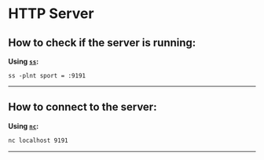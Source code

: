 # HTTP Server


## How to check if the server is running:

**Using [`ss`](https://man.archlinux.org/man/ss.8):**
```
ss -plnt sport = :9191
```

---

## How to connect to the server:

**Using [`nc`](https://man.archlinux.org/man/nc.1):**
```bash
nc localhost 9191
```

---
